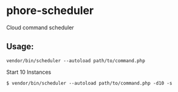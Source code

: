 # phore-scheduler
Cloud command scheduler


## Usage:

```
vendor/bin/scheduler --autoload path/to/command.php 
```

Start 10 Instances

```console
$ vendor/bin/scheduler --autoload path/to/command.php -d10 -s
```